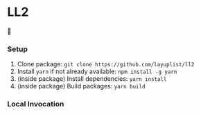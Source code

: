 # LL2

🚧

### Setup

1. Clone package: `git clone https://github.com/layuplist/ll2`
2. Install `yarn` if not already available: `npm install -g yarn`
3. (inside package) Install dependencies: `yarn install`
4. (inside package) Build packages: `yarn build`

### Local Invocation

